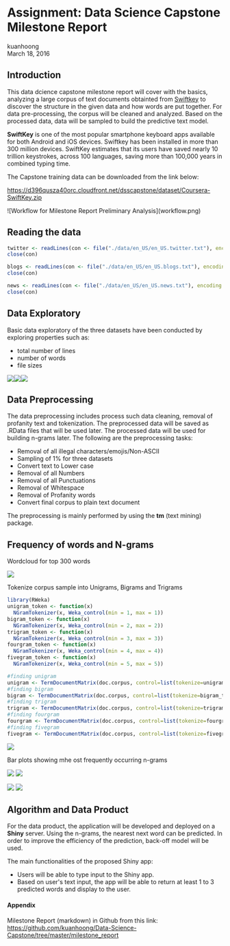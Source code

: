 # Assignment: Data Science Capstone Milestone Report
kuanhoong  
March 18, 2016  



## Introduction

This data dcience capstone milestone report will cover with the basics, analyzing a large corpus of text documents obtainted from [Swiftkey](https://swiftkey.com/en) to discover the structure in the given data and how words are put together. For data pre-processing, the corpus will be cleaned and analyzed. Based on the processed data, data will be sampled to build the predictive text model.

**SwiftKey** is one of the most popular smartphone keyboard apps available for both Android and iOS devices. Swiftkey has been installed in more than 300 million devices. SwiftKey estimates that its users have saved nearly 10 trillion keystrokes, across 100 languages, saving more than 100,000 years in combined typing time.

The Capstone training data can be downloaded from the link below:

https://d396qusza40orc.cloudfront.net/dsscapstone/dataset/Coursera-SwiftKey.zip

<div style="width:557px; height=487px">
![Workflow for Milestone Report Preliminary Analysis](workflow.png)
</div>

## Reading the data


```r
twitter <- readLines(con <- file("./data/en_US/en_US.twitter.txt"), encoding = "UTF-8", skipNul = TRUE)
close(con)

blogs <- readLines(con <- file("./data/en_US/en_US.blogs.txt"), encoding = "UTF-8", skipNul = TRUE)
close(con)

news <- readLines(con <- file("./data/en_US/en_US.news.txt"), encoding = "UTF-8", skipNul = TRUE)
close(con)
```
## Data Exploratory

Basic data exploratory of the three datasets have been conducted by exploring properties such as:

- total number of lines
- number of words
- file sizes


![](milestone_report_files/figure-html/unnamed-chunk-3-1.png)![](milestone_report_files/figure-html/unnamed-chunk-3-2.png)![](milestone_report_files/figure-html/unnamed-chunk-3-3.png)


## Data Preprocessing

The data preprocessing includes process such data cleaning, removal of profanity text and tokenization. The preprocessed data will be saved as .RData files that will be used later. The processed data will be used for building n-grams later. The following are the preprocessing tasks:

- Removal of all illegal characters/emojis/Non-ASCII
- Sampling of 1% for three datasets
- Convert text to Lower case
- Removal of all Numbers
- Removal of all Punctuations
- Removal of Whitespace
- Removal of Profanity words
- Convert final corpus to plain text document

The preprocessing is mainly performed by using the **tm** (text mining) package. 




## Frequency of words and N-grams

Wordcloud for top 300 words

![](milestone_report_files/figure-html/unnamed-chunk-5-1.png)


Tokenize corpus sample into Unigrams, Bigrams and Trigrams


```r
library(RWeka)
unigram_token <- function(x)
  NGramTokenizer(x, Weka_control(min = 1, max = 1))
bigram_token <- function(x)
  NGramTokenizer(x, Weka_control(min = 2, max = 2))
trigram_token <- function(x)
  NGramTokenizer(x, Weka_control(min = 3, max = 3))
fourgram_token <- function(x)
  NGramTokenizer(x, Weka_control(min = 4, max = 4))
fivegram_token <- function(x)
  NGramTokenizer(x, Weka_control(min = 5, max = 5))

#finding unigram
unigram <- TermDocumentMatrix(doc.corpus, control=list(tokenize=unigram_token))
#finding bigram
bigram <- TermDocumentMatrix(doc.corpus, control=list(tokenize=bigram_token))
#finding trigram
trigram <- TermDocumentMatrix(doc.corpus, control=list(tokenize=trigram_token))
#finding fourgram
fourgram <- TermDocumentMatrix(doc.corpus, control=list(tokenize=fourgram_token))
#finding fivegram
fivegram <- TermDocumentMatrix(doc.corpus, control=list(tokenize=fivegram_token))
```
![](milestone_report_files/figure-html/unnamed-chunk-7-1.png)

Bar plots showing mhe ost frequently occurring n-grams

![](milestone_report_files/figure-html/unnamed-chunk-8-1.png)
![](milestone_report_files/figure-html/unnamed-chunk-9-1.png)

![](milestone_report_files/figure-html/unnamed-chunk-10-1.png)
![](milestone_report_files/figure-html/unnamed-chunk-11-1.png)


## Algorithm and Data Product

For the data product, the application will be developed and deployed on a **Shiny** server. Using the n-grams, the nearest next word can be predicted. In order to improve the efficiency of the prediction, back-off model will be used.  

The main functionalities of the proposed Shiny app:

- Users will be able to type input to the Shiny app.
- Based on user's text input, the app will be able to return at least 1 to 3 predicted words and display to the user.

#### Appendix

Milestone Report (markdown) in Github from this link: 
https://github.com/kuanhoong/Data-Science-Capstone/tree/master/milestone_report
